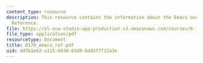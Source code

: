 ```yaml
---
content_type: resource
description: This resource contains the information about the Emacs and Command Line
  Reference.
file: https://ol-ocw-studio-app-production.s3.amazonaws.com/courses/6-170-laboratory-in-software-engineering-fall-2005/ddfb1e62a115603003d96dd3f7f12a3e_6170_emacs_ref.pdf
file_type: application/pdf
resourcetype: Document
title: 6170_emacs_ref.pdf
uid: ddfb1e62-a115-6030-03d9-6dd3f7f12a3e
---
```

